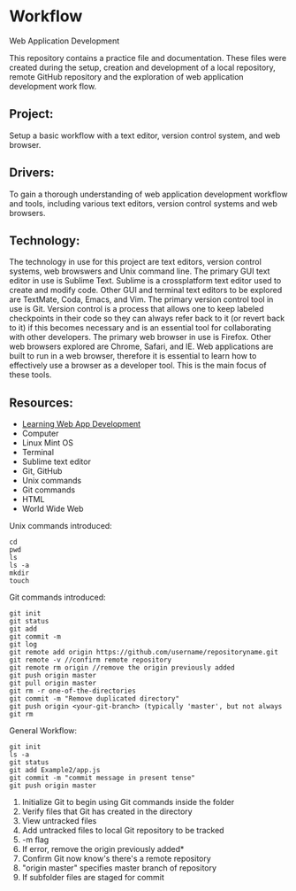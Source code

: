 # Workflow
Web Application Development

This repository contains a practice file and documentation. These files were created during the setup, creation and development of a local repository, remote GitHub repository and the exploration of web application development work flow.

## Project: 
Setup a basic workflow with a text editor, version control system, and web browser.

## Drivers: 
To gain a thorough understanding of web application development workflow and tools, including various text editors, version control systems and web browsers.

## Technology:  
The technology in use for this project are text editors, version control systems, web browswers and Unix command line.  The primary GUI text editor in use is Sublime Text.  Sublime is a crossplatform text editor used to create and modify code.  Other GUI and terminal text editors to be explored are TextMate, Coda, Emacs, and Vim.  The primary version control tool in use is Git.  Version control is a process that allows one to keep labeled checkpoints in their code so they can always refer back to it (or revert back to it) if this becomes necessary and is an essential tool for collaborating with other developers.  The primary web browser in use is Firefox.  Other web browsers explored are Chrome, Safari, and IE.  Web applications are built to run in a web browser, therefore it is essential to learn how to effectively use a browser as a developer tool.  This is the main focus of these tools.

## Resources:
* [Learning Web App Development](https://github.com/semmypurewal/LearningWebAppDev)
* Computer
* Linux Mint OS
* Terminal
* Sublime text editor
* Git, GitHub
* Unix commands
* Git commands
* HTML
* World Wide Web

Unix commands introduced:
```
cd 
pwd
ls
ls -a
mkdir
touch
```

Git commands introduced:
```
git init
git status
git add
git commit -m
git log
git remote add origin https://github.com/username/repositoryname.git
git remote -v //confirm remote repository
git remote rm origin //remove the origin previously added
git push origin master
git pull origin master
git rm -r one-of-the-directories
git commit -m "Remove duplicated directory"
git push origin <your-git-branch> (typically 'master', but not always
git rm
```
General Workflow:
```
git init  
ls -a 
git status 
git add Example2/app.js
git commit -m "commit message in present tense" 
git push origin master
```
1. Initialize Git to begin using Git commands inside the folder
2. Verify files that Git has created in the directory
3. View untracked files
4. Add untracked files to local Git repository to be tracked
5. -m flag
6. If error, remove the origin previously added* 
7. Confirm Git now know's there's a remote repository
8. "origin master" specifies master branch of repository
9. If subfolder files are staged for commit
